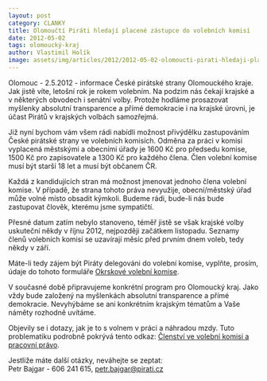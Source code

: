 ```yaml
---
layout: post
category: CLANKY
title: Olomoučtí Piráti hledají placené zástupce do volebních komisí
date: 2012-05-02
tags: olomoucký-kraj
author: Vlastimil Holík
image: assets/img/articles/2012/2012-05-02-olomoucti-pirati-hledaji-placene-zastupce-do-volebnich-komisi.jpg   #751x422 pixelu
---
```

Olomouc - 2.5.2012 - informace České pirátské strany Olomouckého kraje. Jak jistě víte, letošní rok je rokem volebním. Na podzim nás čekají krajské a v některých obvodech i senátní volby. Protože hodláme prosazovat myšlenky absolutní transparence a přímé demokracie i na krajské úrovni, je účast Pirátů v krajských volbách samozřejmá.

Již nyní bychom vám všem rádi nabídli možnost přivýdělku zastupováním České pirátské strany ve volebních komisích. Odměna za práci v komisi vyplacená městskými a obecními úřady je 1600 Kč pro předsedu komise, 1500 Kč pro zapisovatele a 1300 Kč pro každého člena. Člen volební komise musí být starší 18 let a musí být občanem ČR.

Každá z kandidujících stran má možnost jmenovat jednoho člena volební komise. V případě, že strana tohoto práva nevyužije, obecní/městský úřad může volné místo obsadit kýmkoli. Budeme rádi, bude-li nás bude zastupovat člověk, kterému jsme sympatičtí.

Přesné datum zatím nebylo stanoveno, téměř jistě se však krajské volby uskuteční někdy v říjnu 2012, nejpozději začátkem listopadu. Seznamy členů volebních komisí se uzavírají měsíc před prvním dnem voleb, tedy někdy v září.

Máte-li tedy zájem být Piráty delegováni do volební komise, vyplňte, prosím, údaje do tohoto formuláře [Okrskové volební komise](https://ovk.pirati.cz).

V současné době připravujeme konkrétní program pro Olomoucký kraj. Jako vždy bude založený na myšlenkách absolutní transparence a přímé demokracie. Nevyhýbáme se ani konkrétním krajským tématům a Vaše náměty rozhodně uvítáme.

Objevily se i dotazy, jak je to s volnem v práci a náhradou mzdy. Tuto problematiku podrobně pokrývá tento odkaz: [Členství ve volební komisi a pracovní právo](http://www.mzdovapraxe.cz/archiv/dokument/doc-d9843v12716-clenstvi-ve-volebni-komisi-a-pracovni-pravo/).

Jestliže máte další otázky, neváhejte se zeptat:  
Petr Bajgar - 606 241 615, petr.bajgar@pirati.cz


